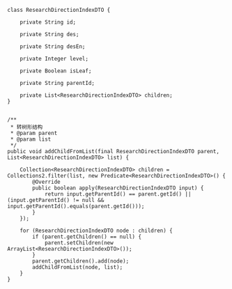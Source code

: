  
 
 	class ResearchDirectionIndexDTO {
	
		private String id;
	
		private String des;

		private String desEn;

		private Integer level;

		private Boolean isLeaf;

		private String parentId;

		private List<ResearchDirectionIndexDTO> children;
	}
 
 
	/**
     * 转树形结构
     * @param parent
     * @param list
     */
    public void addChildFromList(final ResearchDirectionIndexDTO parent, List<ResearchDirectionIndexDTO> list) {
	
        Collection<ResearchDirectionIndexDTO> children = Collections2.filter(list, new Predicate<ResearchDirectionIndexDTO>() {
            @Override
            public boolean apply(ResearchDirectionIndexDTO input) {
                return input.getParentId() == parent.getId() || (input.getParentId() != null && input.getParentId().equals(parent.getId()));
            }
        });

        for (ResearchDirectionIndexDTO node : children) {
            if (parent.getChildren() == null) {
                parent.setChildren(new ArrayList<ResearchDirectionIndexDTO>());
            }
            parent.getChildren().add(node);
            addChildFromList(node, list);
        }
    }
	

   

